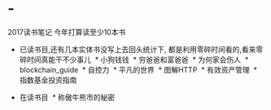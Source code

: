 # -
2017读书笔记
今年打算读至少10本书

* 已读书目,还有几本实体书没写上去回头统计下, 都是利用零碎时间看的,看来零碎时间真能干不少事儿
  * 小狗钱钱
  * 穷爸爸和富爸爸
  * 为何家会伤人
  * blockchain_guide
  * 自控力
  * 平凡的世界
  * 图解HTTP
  * 有效资产管理
  * 指数基金投资指南

* 在读书目
  * 称傲牛熊市的秘密
